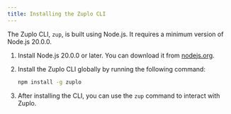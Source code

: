 ```yaml
---
title: Installing the Zuplo CLI
---
```


The Zuplo CLI, `zup`, is built using Node.js. It requires a minimum version of
Node.js 20.0.0.

1. Install Node.js 20.0.0 or later. You can download it from
   [nodejs.org](https://nodejs.org/en/download/).
1. Install the Zuplo CLI globally by running the following command:

   ```bash
   npm install -g zuplo
   ```

1. After installing the CLI, you can use the `zup` command to interact with
   Zuplo.
